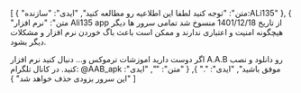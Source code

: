[
  {
    "متن": "توجه کنید لطفا این اطلاعیه رو مطالعه کنید",
    "ایدی": "سازنده:ALi135"
  },
  {
    "متن": "نرم افزار Ali135 app از تاریخ 1401/12/18 منسوخ شد
تمامی سرور ها دیگر هیچگونه امنیت و اعتباری ندارند و ممکن است باعث باگ خوردن نرم افزار و مشکلات دیگر بشود.

اگر دوست دارید اموزشات ترموکس و... دنبال کنید نرم افزار ‌A.A.B رو دانلود و نصب کنید.
در کانال تلگرام:
@AAB_apk
موفق باشید",
    "ایدی": "."
  },
  {
    "متن": "",
    "ایدی": "این سرور بزودی حذف خواهد شد"
  }
]
